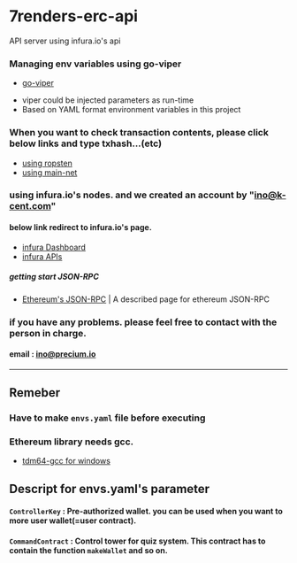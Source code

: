 # 7renders-erc-api
API server using infura.io's api

### Managing env variables using go-viper
- [go-viper](https://github.com/spf13/viper)
* viper could be injected parameters as run-time
* Based on YAML format environment variables in this project

### When you want to check transaction contents, please click below links and type txhash...(etc)
- [using ropsten](https://ropsten.etherscan.io/) 
- [using main-net](https://etherscan.io/)

###  using infura.io's nodes. and we created an account by "ino@k-cent.com" 
#### below link redirect to infura.io's page.
- [infura Dashboard](https://infura.io/stats/91783f0ea6314a0fb122ed25e1fbd0ff)
- [infura APIs](https://infura.io/docs/ethereum/json-rpc/)

##### getting start JSON-RPC 
- [Ethereum's JSON-RPC](https://github.com/ethereum/wiki/wiki/JSON-RPC)
| A described page for ethereum JSON-RPC

### if you have any problems. please feel free to contact with the person in charge.
#### email : ino@precium.io 
----


## **Remeber**
### Have to make `envs.yaml` file before executing 
### Ethereum library needs gcc.
- [tdm64-gcc for windows](http://tdm-gcc.tdragon.net/download)


## Descript for envs.yaml's parameter 
#### `ControllerKey` : Pre-authorized wallet. you can be used when you want to more user wallet(=user contract).
#### `CommandContract` : Control tower for quiz system. This contract has to contain the function `makeWallet` and so on.
